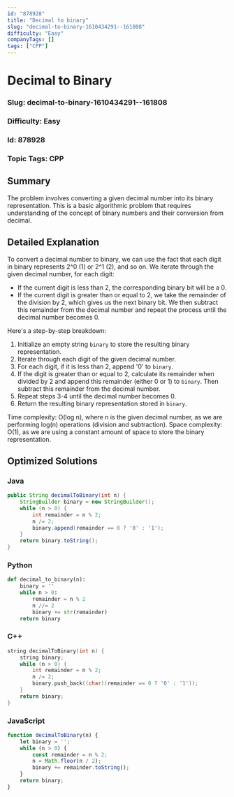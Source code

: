 ```yaml
---
id: "878928"
title: "Decimal to binary"
slug: "decimal-to-binary-1610434291--161808"
difficulty: "Easy"
companyTags: []
tags: ["CPP"]
---
```


**Decimal to Binary**
=====================

### Slug: decimal-to-binary-1610434291--161808

### Difficulty: Easy

### Id: 878928

### Topic Tags: CPP

## Summary
The problem involves converting a given decimal number into its binary representation. This is a basic algorithmic problem that requires understanding of the concept of binary numbers and their conversion from decimal.

## Detailed Explanation
To convert a decimal number to binary, we can use the fact that each digit in binary represents 2^0 (1) or 2^1 (2), and so on. We iterate through the given decimal number, for each digit:
- If the current digit is less than 2, the corresponding binary bit will be a 0.
- If the current digit is greater than or equal to 2, we take the remainder of the division by 2, which gives us the next binary bit. We then subtract this remainder from the decimal number and repeat the process until the decimal number becomes 0.

Here's a step-by-step breakdown:
1. Initialize an empty string `binary` to store the resulting binary representation.
2. Iterate through each digit of the given decimal number.
3. For each digit, if it is less than 2, append '0' to `binary`.
4. If the digit is greater than or equal to 2, calculate its remainder when divided by 2 and append this remainder (either 0 or 1) to `binary`. Then subtract this remainder from the decimal number.
5. Repeat steps 3-4 until the decimal number becomes 0.
6. Return the resulting binary representation stored in `binary`.

Time complexity: O(log n), where n is the given decimal number, as we are performing log(n) operations (division and subtraction).
Space complexity: O(1), as we are using a constant amount of space to store the binary representation.

## Optimized Solutions

### Java
```java
public String decimalToBinary(int n) {
    StringBuilder binary = new StringBuilder();
    while (n > 0) {
        int remainder = n % 2;
        n /= 2;
        binary.append(remainder == 0 ? '0' : '1');
    }
    return binary.toString();
}
```

### Python
```python
def decimal_to_binary(n):
    binary = ''
    while n > 0:
        remainder = n % 2
        n //= 2
        binary += str(remainder)
    return binary
```

### C++
```cpp
string decimalToBinary(int n) {
    string binary;
    while (n > 0) {
        int remainder = n % 2;
        n /= 2;
        binary.push_back((char)(remainder == 0 ? '0' : '1'));
    }
    return binary;
}
```

### JavaScript
```javascript
function decimalToBinary(n) {
    let binary = '';
    while (n > 0) {
        const remainder = n % 2;
        n = Math.floor(n / 2);
        binary += remainder.toString();
    }
    return binary;
}
```